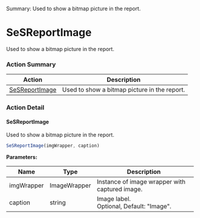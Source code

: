 Summary: Used to show a bitmap picture in the report.

# SeSReportImage

Used to show a bitmap picture in the report.






<!-- ============================== property summary ========================== -->

	
<!-- ============================== action summary ========================== -->



### Action Summary

|  **Action** | **Description** | 
| ----------- | --------------- |
|	[SeSReportImage](#sesreportimage) | Used to show a bitmap picture in the report. |




<!-- ============================== property detail ========================== -->
	
	
<!-- ============================== action detail ========================== -->
	
### Action Detail
		
<a name="SeSReportImage"></a>    
#### SeSReportImage

Used to show a bitmap picture in the report.

```javascript
SeSReportImage(imgWrapper, caption) 
```


**Parameters:**

|	**Name** | **Type** | **Description** |
| ---------- | -------- | --------------- |
| imgWrapper | ImageWrapper |	Instance of image wrapper with captured image. |
| caption | string |	Image label.<br>Optional, Default: "Image". |





<a name="see.also.sesreportimage.sesreportimage"></a>

	

